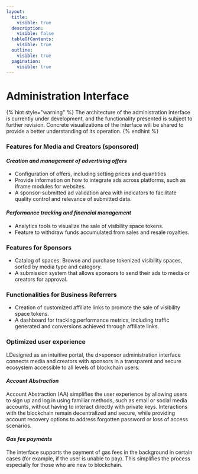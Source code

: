 ```yaml
---
layout:
  title:
    visible: true
  description:
    visible: false
  tableOfContents:
    visible: true
  outline:
    visible: true
  pagination:
    visible: true
---
```


# Administration Interface

{% hint style="warning" %}
The architecture of the administration interface is currently under development, and the functionality presented is subject to further revision. Concrete visualizations of the interface will be shared to provide a better understanding of its operation.
{% endhint %}

### Features for Media and Creators (sponsored)

#### _Creation and management of advertising offers_

* Configuration of offers, including setting prices and quantities
* Provide information on how to integrate ads across platforms, such as iframe modules for websites.
* A sponsor-submitted ad validation area with indicators to facilitate quality control and relevance of submitted data.

#### _Performance tracking and financial management_

* Analytics tools to visualize the sale of visibility space tokens.
* Feature to withdraw funds accumulated from sales and resale royalties.

### Features for Sponsors

* Catalog of spaces: Browse and purchase tokenized visibility spaces, sorted by media type and category.
* A submission system that allows sponsors to send their ads to media or creators for approval.

### **Functionalities for Business Referrers**

* Creation of customized affiliate links to promote the sale of visibility space tokens.
* A dashboard for tracking performance metrics, including traffic generated and conversions achieved through affiliate links.

### **Optimized user experience**

LDesigned as an intuitive portal, the d>sponsor administration interface connects media and creators with sponsors in a transparent and secure ecosystem accessible to all levels of blockchain users.

#### _**Account Abstraction**_

Account Abstraction (AA) simplifies the user experience by allowing users to sign up and log in using familiar methods, such as email or social media accounts, without having to interact directly with private keys. Interactions with the blockchain remain decentralized and secure, while providing account recovery options to address forgotten password or loss of access scenarios.

#### _**Gas fee payments**_

The interface supports the payment of gas fees in the background in certain cases (for example, if the user is unable to pay). This simplifies the process especially for those who are new to blockchain.
